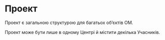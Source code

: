 # Проект

<subject>Проект</subject> є загальною структурою для багатьох обʼєктів
<subject>ОМ</subject>.

<subject>Проект</subject> може бути лише в одному <subject>Центрі</subject> й містити декілька
<subject>Учасників</subject>.